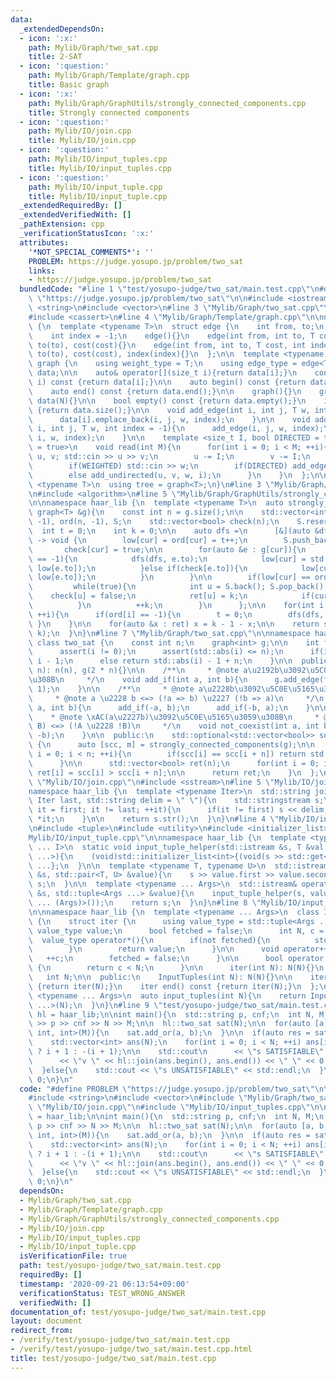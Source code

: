 ```yaml
---
data:
  _extendedDependsOn:
  - icon: ':x:'
    path: Mylib/Graph/two_sat.cpp
    title: 2-SAT
  - icon: ':question:'
    path: Mylib/Graph/Template/graph.cpp
    title: Basic graph
  - icon: ':x:'
    path: Mylib/Graph/GraphUtils/strongly_connected_components.cpp
    title: Strongly connected components
  - icon: ':question:'
    path: Mylib/IO/join.cpp
    title: Mylib/IO/join.cpp
  - icon: ':question:'
    path: Mylib/IO/input_tuples.cpp
    title: Mylib/IO/input_tuples.cpp
  - icon: ':question:'
    path: Mylib/IO/input_tuple.cpp
    title: Mylib/IO/input_tuple.cpp
  _extendedRequiredBy: []
  _extendedVerifiedWith: []
  _pathExtension: cpp
  _verificationStatusIcon: ':x:'
  attributes:
    '*NOT_SPECIAL_COMMENTS*': ''
    PROBLEM: https://judge.yosupo.jp/problem/two_sat
    links:
    - https://judge.yosupo.jp/problem/two_sat
  bundledCode: "#line 1 \"test/yosupo-judge/two_sat/main.test.cpp\"\n#define PROBLEM\
    \ \"https://judge.yosupo.jp/problem/two_sat\"\n\n#include <iostream>\n#include\
    \ <string>\n#include <vector>\n#line 3 \"Mylib/Graph/two_sat.cpp\"\n#include <optional>\n\
    #include <cassert>\n#line 4 \"Mylib/Graph/Template/graph.cpp\"\n\nnamespace haar_lib\
    \ {\n  template <typename T>\n  struct edge {\n    int from, to;\n    T cost;\n\
    \    int index = -1;\n    edge(){}\n    edge(int from, int to, T cost): from(from),\
    \ to(to), cost(cost){}\n    edge(int from, int to, T cost, int index): from(from),\
    \ to(to), cost(cost), index(index){}\n  };\n\n  template <typename T>\n  struct\
    \ graph {\n    using weight_type = T;\n    using edge_type = edge<T>;\n\n    std::vector<std::vector<edge<T>>>\
    \ data;\n\n    auto& operator[](size_t i){return data[i];}\n    const auto& operator[](size_t\
    \ i) const {return data[i];}\n\n    auto begin() const {return data.begin();}\n\
    \    auto end() const {return data.end();}\n\n    graph(){}\n    graph(int N):\
    \ data(N){}\n\n    bool empty() const {return data.empty();}\n    int size() const\
    \ {return data.size();}\n\n    void add_edge(int i, int j, T w, int index = -1){\n\
    \      data[i].emplace_back(i, j, w, index);\n    }\n\n    void add_undirected(int\
    \ i, int j, T w, int index = -1){\n      add_edge(i, j, w, index);\n      add_edge(j,\
    \ i, w, index);\n    }\n\n    template <size_t I, bool DIRECTED = true, bool WEIGHTED\
    \ = true>\n    void read(int M){\n      for(int i = 0; i < M; ++i){\n        int\
    \ u, v; std::cin >> u >> v;\n        u -= I;\n        v -= I;\n        T w = 1;\n\
    \        if(WEIGHTED) std::cin >> w;\n        if(DIRECTED) add_edge(u, v, w, i);\n\
    \        else add_undirected(u, v, w, i);\n      }\n    }\n  };\n\n  template\
    \ <typename T>\n  using tree = graph<T>;\n}\n#line 3 \"Mylib/Graph/GraphUtils/strongly_connected_components.cpp\"\
    \n#include <algorithm>\n#line 5 \"Mylib/Graph/GraphUtils/strongly_connected_components.cpp\"\
    \n\nnamespace haar_lib {\n  template <typename T>\n  auto strongly_connected_components(const\
    \ graph<T> &g){\n    const int n = g.size();\n\n    std::vector<int> ret(n), low(n,\
    \ -1), ord(n, -1), S;\n    std::vector<bool> check(n);\n    S.reserve(n);\n  \
    \  int t = 0;\n    int k = 0;\n\n    auto dfs =\n      [&](auto &dfs, int cur)\
    \ -> void {\n        low[cur] = ord[cur] = t++;\n        S.push_back(cur);\n \
    \       check[cur] = true;\n\n        for(auto &e : g[cur]){\n          if(ord[e.to]\
    \ == -1){\n            dfs(dfs, e.to);\n            low[cur] = std::min(low[cur],\
    \ low[e.to]);\n          }else if(check[e.to]){\n            low[cur] = std::min(low[cur],\
    \ low[e.to]);\n          }\n        }\n\n        if(low[cur] == ord[cur]){\n \
    \         while(true){\n            int u = S.back(); S.pop_back();\n        \
    \    check[u] = false;\n            ret[u] = k;\n            if(cur == u) break;\n\
    \          }\n          ++k;\n        }\n      };\n\n    for(int i = 0; i < n;\
    \ ++i){\n      if(ord[i] == -1){\n        t = 0;\n        dfs(dfs, i);\n     \
    \ }\n    }\n\n    for(auto &x : ret) x = k - 1 - x;\n\n    return std::make_pair(ret,\
    \ k);\n  }\n}\n#line 7 \"Mylib/Graph/two_sat.cpp\"\n\nnamespace haar_lib {\n \
    \ class two_sat {\n    const int n;\n    graph<int> g;\n\n    int f(int i){\n\
    \      assert(i != 0);\n      assert(std::abs(i) <= n);\n      if(i > 0) return\
    \ i - 1;\n      else return std::abs(i) - 1 + n;\n    }\n\n  public:\n    two_sat(int\
    \ n): n(n), g(2 * n){}\n\n    /**\n     * @note a\u2192b\u3092\u5C0E\u5165\u3059\
    \u308B\n     */\n    void add_if(int a, int b){\n      g.add_edge(f(a), f(b),\
    \ 1);\n    }\n\n    /**\n     * @note a\u2228b\u3092\u5C0E\u5165\u3059\u308B\n\
    \     * @note a \u2228 b <=> (!a => b) \u2227 (!b => a)\n     */\n    void add_or(int\
    \ a, int b){\n      add_if(-a, b);\n      add_if(-b, a);\n    }\n\n    /**\n \
    \    * @note \xAC(a\u2227b)\u3092\u5C0E\u5165\u3059\u308B\n     * @note !(A \u2227\
    \ B) <=> (!A \u2228 !B)\n     */\n    void not_coexist(int a, int b){\n      add_or(-a,\
    \ -b);\n    }\n\n  public:\n    std::optional<std::vector<bool>> solve() const\
    \ {\n      auto [scc, m] = strongly_connected_components(g);\n\n      for(int\
    \ i = 0; i < n; ++i){\n        if(scc[i] == scc[i + n]) return std::nullopt;\n\
    \      }\n\n      std::vector<bool> ret(n);\n      for(int i = 0; i < n; ++i)\
    \ ret[i] = scc[i] > scc[i + n];\n\n      return ret;\n    }\n  };\n}\n#line 3\
    \ \"Mylib/IO/join.cpp\"\n#include <sstream>\n#line 5 \"Mylib/IO/join.cpp\"\n\n\
    namespace haar_lib {\n  template <typename Iter>\n  std::string join(Iter first,\
    \ Iter last, std::string delim = \" \"){\n    std::stringstream s;\n\n    for(auto\
    \ it = first; it != last; ++it){\n      if(it != first) s << delim;\n      s <<\
    \ *it;\n    }\n\n    return s.str();\n  }\n}\n#line 4 \"Mylib/IO/input_tuples.cpp\"\
    \n#include <tuple>\n#include <utility>\n#include <initializer_list>\n#line 6 \"\
    Mylib/IO/input_tuple.cpp\"\n\nnamespace haar_lib {\n  template <typename T, size_t\
    \ ... I>\n  static void input_tuple_helper(std::istream &s, T &val, std::index_sequence<I\
    \ ...>){\n    (void)std::initializer_list<int>{(void(s >> std::get<I>(val)), 0)\
    \ ...};\n  }\n\n  template <typename T, typename U>\n  std::istream& operator>>(std::istream\
    \ &s, std::pair<T, U> &value){\n    s >> value.first >> value.second;\n    return\
    \ s;\n  }\n\n  template <typename ... Args>\n  std::istream& operator>>(std::istream\
    \ &s, std::tuple<Args ...> &value){\n    input_tuple_helper(s, value, std::make_index_sequence<sizeof\
    \ ... (Args)>());\n    return s;\n  }\n}\n#line 8 \"Mylib/IO/input_tuples.cpp\"\
    \n\nnamespace haar_lib {\n  template <typename ... Args>\n  class InputTuples\
    \ {\n    struct iter {\n      using value_type = std::tuple<Args ...>;\n     \
    \ value_type value;\n      bool fetched = false;\n      int N, c = 0;\n\n    \
    \  value_type operator*(){\n        if(not fetched){\n          std::cin >> value;\n\
    \        }\n        return value;\n      }\n\n      void operator++(){\n     \
    \   ++c;\n        fetched = false;\n      }\n\n      bool operator!=(iter &) const\
    \ {\n        return c < N;\n      }\n\n      iter(int N): N(N){}\n    };\n\n \
    \   int N;\n\n  public:\n    InputTuples(int N): N(N){}\n\n    iter begin() const\
    \ {return iter(N);}\n    iter end() const {return iter(N);}\n  };\n\n  template\
    \ <typename ... Args>\n  auto input_tuples(int N){\n    return InputTuples<Args\
    \ ...>(N);\n  }\n}\n#line 9 \"test/yosupo-judge/two_sat/main.test.cpp\"\n\nnamespace\
    \ hl = haar_lib;\n\nint main(){\n  std::string p, cnf;\n  int N, M;\n  std::cin\
    \ >> p >> cnf >> N >> M;\n\n  hl::two_sat sat(N);\n\n  for(auto [a, b, c] : hl::input_tuples<int,\
    \ int, int>(M)){\n    sat.add_or(a, b);\n  }\n\n  if(auto res = sat.solve(); res){\n\
    \    std::vector<int> ans(N);\n    for(int i = 0; i < N; ++i) ans[i] = (*res)[i]\
    \ ? i + 1 : -(i + 1);\n\n    std::cout\n      << \"s SATISFIABLE\" << std::endl\n\
    \      << \"v \" << hl::join(ans.begin(), ans.end()) << \" \" << 0 << std::endl;\n\
    \  }else{\n    std::cout << \"s UNSATISFIABLE\" << std::endl;\n  }\n\n  return\
    \ 0;\n}\n"
  code: "#define PROBLEM \"https://judge.yosupo.jp/problem/two_sat\"\n\n#include <iostream>\n\
    #include <string>\n#include <vector>\n#include \"Mylib/Graph/two_sat.cpp\"\n#include\
    \ \"Mylib/IO/join.cpp\"\n#include \"Mylib/IO/input_tuples.cpp\"\n\nnamespace hl\
    \ = haar_lib;\n\nint main(){\n  std::string p, cnf;\n  int N, M;\n  std::cin >>\
    \ p >> cnf >> N >> M;\n\n  hl::two_sat sat(N);\n\n  for(auto [a, b, c] : hl::input_tuples<int,\
    \ int, int>(M)){\n    sat.add_or(a, b);\n  }\n\n  if(auto res = sat.solve(); res){\n\
    \    std::vector<int> ans(N);\n    for(int i = 0; i < N; ++i) ans[i] = (*res)[i]\
    \ ? i + 1 : -(i + 1);\n\n    std::cout\n      << \"s SATISFIABLE\" << std::endl\n\
    \      << \"v \" << hl::join(ans.begin(), ans.end()) << \" \" << 0 << std::endl;\n\
    \  }else{\n    std::cout << \"s UNSATISFIABLE\" << std::endl;\n  }\n\n  return\
    \ 0;\n}\n"
  dependsOn:
  - Mylib/Graph/two_sat.cpp
  - Mylib/Graph/Template/graph.cpp
  - Mylib/Graph/GraphUtils/strongly_connected_components.cpp
  - Mylib/IO/join.cpp
  - Mylib/IO/input_tuples.cpp
  - Mylib/IO/input_tuple.cpp
  isVerificationFile: true
  path: test/yosupo-judge/two_sat/main.test.cpp
  requiredBy: []
  timestamp: '2020-09-21 06:13:54+09:00'
  verificationStatus: TEST_WRONG_ANSWER
  verifiedWith: []
documentation_of: test/yosupo-judge/two_sat/main.test.cpp
layout: document
redirect_from:
- /verify/test/yosupo-judge/two_sat/main.test.cpp
- /verify/test/yosupo-judge/two_sat/main.test.cpp.html
title: test/yosupo-judge/two_sat/main.test.cpp
---
```

